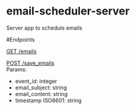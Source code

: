 # email-scheduler-server
Server app to schedule emails

#Endpoints

[GET /emails](https://email-scheduler-api.herokuapp.com/emails)

[POST /save_emails](https://email-scheduler-api.herokuapp.com/save_emails)
<br>
Params:
- event_id: integer
- email_subject: string
- email_content: string
- timestamp ISO8601: string
